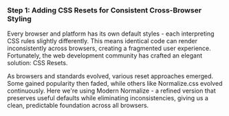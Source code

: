 ### Step 1: Adding CSS Resets for Consistent Cross-Browser Styling

Every browser and platform has its own default styles - each interpreting CSS rules slightly differently. This means identical code can render inconsistently across browsers, creating a fragmented user experience. Fortunately, the web development community has crafted an elegant solution: CSS Resets.

As browsers and standards evolved, various reset approaches emerged. Some gained popularity then faded, while others like Normalize.css evolved continuously. Here we're using Modern Normalize - a refined version that preserves useful defaults while eliminating inconsistencies, giving us a clean, predictable foundation across all browsers.